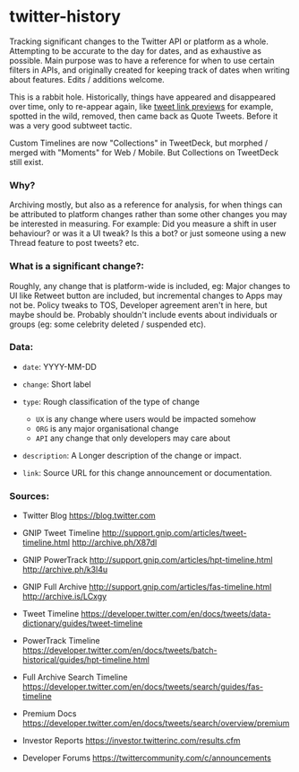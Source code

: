 # twitter-history
Tracking significant changes to the Twitter API or platform as a whole. Attempting to be accurate to the day for dates, and as exhaustive as possible. Main purpose was to have a reference for when to use certain filters in APIs, and originally created for keeping track of dates when writing about features. Edits / additions welcome.

This is a rabbit hole. Historically, things have appeared and disappeared over time, only to re-appear again, like [tweet link previews](https://twitter.com/IgorBrigadir/status/514767293562507264) for example, spotted in the wild, removed, then came back as Quote Tweets. Before it was a very good subtweet tactic.

Custom Timelines are now "Collections" in TweetDeck, but morphed / merged with "Moments" for Web / Mobile. But Collections on TweetDeck still exist.

### Why? 

Archiving mostly, but also as a reference for analysis, for when things can be attributed to platform changes rather than some other changes you may be interested in measuring. For example: Did you measure a shift in user behaviour? or was it a UI tweak? Is this a bot? or just someone using a new Thread feature to post tweets?  etc.

### What is a significant change?:

Roughly, any change that is platform-wide is included, eg: Major changes to UI like Retweet button are included, but incremental changes to Apps may not be. Policy tweaks to TOS, Developer agreement aren't in here, but maybe should be. Probably shouldn't include events about individuals or groups (eg: some celebrity deleted / suspended etc). 

### Data:

* `date`: YYYY-MM-DD

* `change`: Short label

* `type`: Rough classification of the type of change
	- `UX` is any change where users would be impacted somehow
	- `ORG` is any major organisational change
	- `API` any change that only developers may care about

* `description`: A Longer description of the change or impact.

* `link`: Source URL for this change announcement or documentation.

### Sources:

* Twitter Blog https://blog.twitter.com

* GNIP Tweet Timeline http://support.gnip.com/articles/tweet-timeline.html http://archive.ph/X87dl
* GNIP PowerTrack http://support.gnip.com/articles/hpt-timeline.html http://archive.ph/k3l4u
* GNIP Full Archive http://support.gnip.com/articles/fas-timeline.html http://archive.is/LCxgy

* Tweet Timeline https://developer.twitter.com/en/docs/tweets/data-dictionary/guides/tweet-timeline
* PowerTrack Timeline https://developer.twitter.com/en/docs/tweets/batch-historical/guides/hpt-timeline.html
* Full Archive Search Timeline https://developer.twitter.com/en/docs/tweets/search/guides/fas-timeline

* Premium Docs https://developer.twitter.com/en/docs/tweets/search/overview/premium

* Investor Reports https://investor.twitterinc.com/results.cfm
* Developer Forums https://twittercommunity.com/c/announcements
